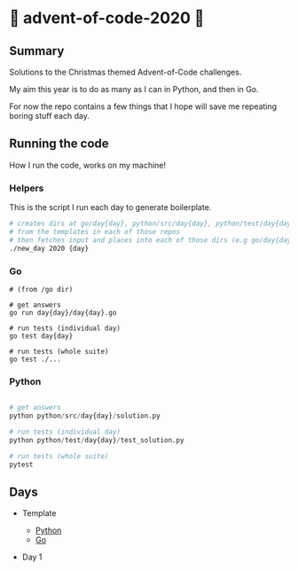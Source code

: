 # 🎄 advent-of-code-2020 🎄

## Summary

Solutions to the Christmas themed Advent-of-Code challenges. 

My aim this year is to do as many as I can in Python, and then in Go. 

For now the repo contains a few things that I hope will save me repeating boring stuff each day.

## Running the code

How I run the code, works on my machine!

### Helpers

This is the script I run each day to generate boilerplate.

```bash
# creates dirs at go/day{day}, python/src/day{day}, python/test/day{day}
# from the templates in each of those repos
# then fetches input and places into each of those dirs (e.g go/day{day}/input.txt)
./new_day 2020 {day}

```

### Go

```golang
# (from /go dir)

# get answers
go run day{day}/day{day}.go

# run tests (individual day)
go test day{day}

# run tests (whole suite)
go test ./...

```

### Python

```Python

# get answers
python python/src/day{day}/solution.py

# run tests (individual day)
python python/test/day{day}/test_solution.py

# run tests (whole suite)
pytest

```

## Days 

- Template

    - [Python](python/src/template)
    - [Go](go/template)

- Day 1